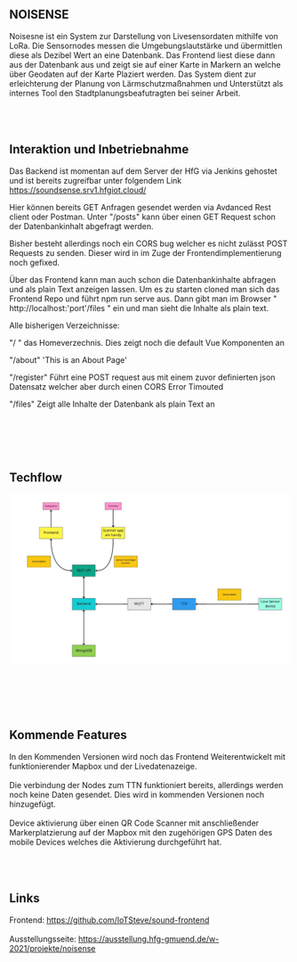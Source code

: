 ## NOISENSE ##

Noisesne ist ein System zur Darstellung von Livesensordaten mithilfe von LoRa. Die Sensornodes messen die Umgebungslautstärke und übermittlen diese als Dezibel Wert an eine Datenbank. Das Frontend liest diese dann aus der Datenbank aus und zeigt sie auf einer Karte in Markern an welche über Geodaten auf der Karte Plaziert werden.
Das System dient zur erleichterung der Planung von Lärmschutzmaßnahmen und Unterstützt als internes Tool den Stadtplanungsbeafutragten bei seiner Arbeit.
<br></br>
<br></br>

 ## Interaktion und Inbetriebnahme ##
Das Backend ist momentan auf dem Server der HfG via Jenkins gehostet und ist bereits zugreifbar unter folgendem Link <https://soundsense.srv1.hfgiot.cloud/>
<p>
Hier können bereits GET Anfragen gesendet werden via Avdanced Rest client oder Postman. Unter "/posts" kann über einen GET Request schon der Datenbankinhalt abgefragt werden.
<p>
Bisher besteht allerdings noch ein CORS bug welcher es nicht zulässt POST Requests zu senden. Dieser wird in im Zuge der Frontendimplementierung noch gefixed.
<p>
Über das Frontend kann man auch schon die Datenbankinhalte abfragen und als plain Text anzeigen lassen. Um es zu starten cloned man sich das Frontend Repo und führt npm run serve aus. Dann gibt man im Browser " http://localhost:'port'/files " ein und man sieht die Inhalte als plain text.
<p>
Alle bisherigen Verzeichnisse:
<p>
"/ " das Homeverzechnis. Dies zeigt noch die default Vue Komponenten an
<p>
"/about" 'This is an About Page'
<p>
"/register" Führt eine POST request aus mit einem zuvor definierten json Datensatz welcher aber durch einen CORS Error Timouted
<p>
"/files" Zeigt alle Inhalte der Datenbank als plain Text an 


<br></br>
<br></br>
## Techflow ##

 ![Bild 1](techflow.jpg)  


<br></br>
<br></br>
 ## Kommende Features ##

 In den Kommenden Versionen wird noch das Frontend Weiterentwickelt mit funktionierender Mapbox und der Livedatenazeige.
 <br></br>
 Die verbindung der Nodes zum TTN funktioniert bereits, allerdings werden noch keine Daten gesendet. Dies wird in kommenden Versionen noch hinzugefügt.
 <br></br>
 Device aktivierung über einen QR Code Scanner mit anschließender Markerplatzierung auf der Mapbox mit den zugehörigen GPS Daten des mobile Devices welches die Aktivierung durchgeführt hat.
<br></br>
<br></br>
 ## Links ##
 Frontend: <https://github.com/IoTSteve/sound-frontend>
<br></br>
Ausstellungsseite: <https://ausstellung.hfg-gmuend.de/w-2021/projekte/noisense>

<br></br>
